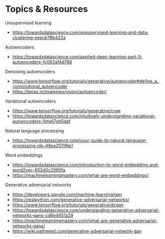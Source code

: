 # Topics & Resources

Unsupervised learning
- https://towardsdatascience.com/unsupervised-learning-and-data-clustering-eeecb78b422a 

Autoencoders
- https://towardsdatascience.com/applied-deep-learning-part-3-autoencoders-1c083af4d798 

Denoising autoencoders
- https://www.tensorflow.org/tutorials/generative/autoencoder#define_a_convolutional_autoencoder
- https://keras.io/examples/vision/autoencoder/

Variational autoencoders
- https://www.tensorflow.org/tutorials/generative/cvae
- https://towardsdatascience.com/intuitively-understanding-variational-autoencoders-1bfe67eb5daf

Natural language processing
- https://towardsdatascience.com/your-guide-to-natural-language-processing-nlp-48ea2511f6e1 

Word embeddings
- https://towardsdatascience.com/introduction-to-word-embedding-and-word2vec-652d0c2060fa
- https://machinelearningmastery.com/what-are-word-embeddings/

Generative adversarial networks
- https://developers.google.com/machine-learning/gan
- https://realpython.com/generative-adversarial-networks/
- https://www.tensorflow.org/tutorials/generative/dcgan
- https://towardsdatascience.com/understanding-generative-adversarial-networks-gans-cd6e4651a29
- https://machinelearningmastery.com/what-are-generative-adversarial-networks-gans/
- https://wiki.pathmind.com/generative-adversarial-network-gan 
